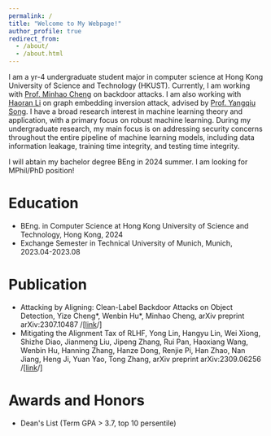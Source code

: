 ```yaml
---
permalink: /
title: "Welcome to My Webpage!"
author_profile: true
redirect_from: 
  - /about/
  - /about.html
---
```

I am a yr-4 undergraduate student major in computer science at Hong Kong University of Science and Technology (HKUST). Currently, I am working with [Prof. Minhao Cheng](https://cmhcbb.github.io/) on backdoor attacks. I  am also working with [Haoran Li](https://hlibt.student.ust.hk/) on graph embedding inversion attack, advised by [Prof. Yangqiu Song](https://www.cse.ust.hk/~yqsong/). I have a broad research interest in machine learning theory and application, with a primary focus on robust machine learning. During my undergraduate research, my main focus is on addressing security concerns throughout the entire pipeline of machine learning models, including data information leakage, training time integrity, and testing time integrity.

I will abtain my bachelor degree BEng in 2024 summer. I am looking for MPhil/PhD position! 

Education
======
- BEng. in Computer Science at Hong Kong University of Science and Technology, Hong Kong, 2024
- Exchange Semester in Technical University of Munich, Munich, 2023.04-2023.08

Publication
======
- Attacking by Aligning: Clean-Label Backdoor Attacks on Object Detection, Yize Cheng*, Wenbin Hu*,
Minhao Cheng, arXiv preprint arXiv:2307.10487 /[[link](https://arxiv.org/abs/2307.10487)/]  
- Mitigating the Alignment Tax of RLHF, Yong Lin, Hangyu Lin, Wei Xiong, Shizhe Diao, Jianmeng Liu,
Jipeng Zhang, Rui Pan, Haoxiang Wang, Wenbin Hu, Hanning Zhang, Hanze Dong, Renjie Pi, Han Zhao,
Nan Jiang, Heng Ji, Yuan Yao, Tong Zhang, arXiv preprint arXiv:2309.06256 /[[link](https://arxiv.org/abs/2309.06256)/]  

Awards and Honors
======
- Dean's List (Term GPA > 3.7, top 10 persentile)
<!-- 1. Register a GitHub account if you don't have one and confirm your e-mail (required!)
1. Fork [this repository](https://github.com/academicpages/academicpages.github.io) by clicking the "fork" button in the top right. 
1. Go to the repository's settings (rightmost item in the tabs that start with "Code", should be below "Unwatch"). Rename the repository "[your GitHub username].github.io", which will also be your website's URL.
1. Set site-wide configuration and create content & metadata (see below -- also see [this set of diffs](http://archive.is/3TPas) showing what files were changed to set up [an example site](https://getorg-testacct.github.io) for a user with the username "getorg-testacct")
1. Upload any files (like PDFs, .zip files, etc.) to the files/ directory. They will appear at https://[your GitHub username].github.io/files/example.pdf.  
1. Check status by going to the repository settings, in the "GitHub pages" section

Site-wide configuration
------
The main configuration file for the site is in the base directory in [_config.yml](https://github.com/academicpages/academicpages.github.io/blob/master/_config.yml), which defines the content in the sidebars and other site-wide features. You will need to replace the default variables with ones about yourself and your site's github repository. The configuration file for the top menu is in [_data/navigation.yml](https://github.com/academicpages/academicpages.github.io/blob/master/_data/navigation.yml). For example, if you don't have a portfolio or blog posts, you can remove those items from that navigation.yml file to remove them from the header. 

Create content & metadata
------
For site content, there is one markdown file for each type of content, which are stored in directories like _publications, _talks, _posts, _teaching, or _pages. For example, each talk is a markdown file in the [_talks directory](https://github.com/academicpages/academicpages.github.io/tree/master/_talks). At the top of each markdown file is structured data in YAML about the talk, which the theme will parse to do lots of cool stuff. The same structured data about a talk is used to generate the list of talks on the [Talks page](https://academicpages.github.io/talks), each [individual page](https://academicpages.github.io/talks/2012-03-01-talk-1) for specific talks, the talks section for the [CV page](https://academicpages.github.io/cv), and the [map of places you've given a talk](https://academicpages.github.io/talkmap.html) (if you run this [python file](https://github.com/academicpages/academicpages.github.io/blob/master/talkmap.py) or [Jupyter notebook](https://github.com/academicpages/academicpages.github.io/blob/master/talkmap.ipynb), which creates the HTML for the map based on the contents of the _talks directory). -->

<!-- **Markdown generator**

I have also created [a set of Jupyter notebooks](https://github.com/academicpages/academicpages.github.io/tree/master/markdown_generator
) that converts a CSV containing structured data about talks or presentations into individual markdown files that will be properly formatted for the academicpages template. The sample CSVs in that directory are the ones I used to create my own personal website at stuartgeiger.com. My usual workflow is that I keep a spreadsheet of my publications and talks, then run the code in these notebooks to generate the markdown files, then commit and push them to the GitHub repository.

How to edit your site's GitHub repository
------
Many people use a git client to create files on their local computer and then push them to GitHub's servers. If you are not familiar with git, you can directly edit these configuration and markdown files directly in the github.com interface. Navigate to a file (like [this one](https://github.com/academicpages/academicpages.github.io/blob/master/_talks/2012-03-01-talk-1.md) and click the pencil icon in the top right of the content preview (to the right of the "Raw | Blame | History" buttons). You can delete a file by clicking the trashcan icon to the right of the pencil icon. You can also create new files or upload files by navigating to a directory and clicking the "Create new file" or "Upload files" buttons. 

Example: editing a markdown file for a talk
![Editing a markdown file for a talk](/images/editing-talk.png)

For more info
------
More info about configuring academicpages can be found in [the guide](https://academicpages.github.io/markdown/). The [guides for the Minimal Mistakes theme](https://mmistakes.github.io/minimal-mistakes/docs/configuration/) (which this theme was forked from) might also be helpful. -->
